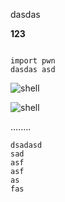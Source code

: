 dasdas 

<b>123</b>

```

import pwn 
dasdas asd
```

![shell](.\images\shell.jpg)







![shell](.\images\shell.jpg)

........

```
dsadasd
sad
asf
asf
as
fas

```



